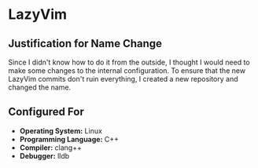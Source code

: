 # LazyVim

## Justification for Name Change
Since I didn't know how to do it from the outside, I thought I would need to make some changes to the internal configuration. To ensure that the new LazyVim commits don't ruin everything, I created a new repository and changed the name.

## Configured For
- **Operating System:** Linux
- **Programming Language:** C++
- **Compiler:** clang++
- **Debugger:** lldb
